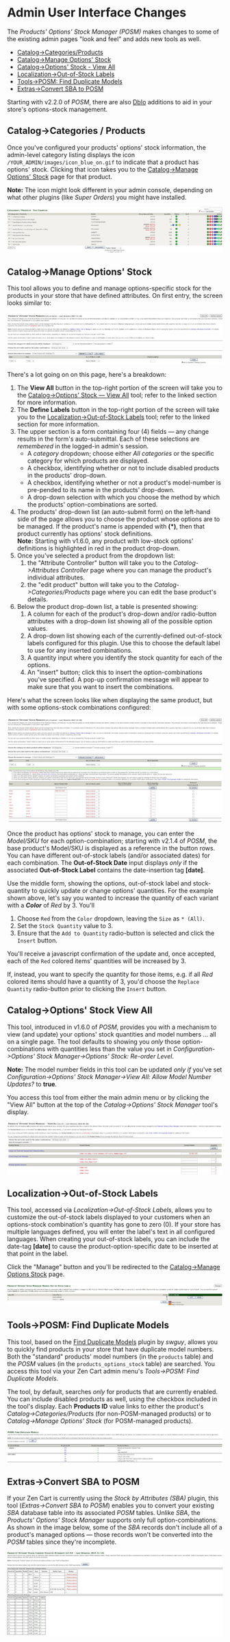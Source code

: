 # Admin User Interface Changes

The _Products' Options' Stock Manager (POSM)_ makes changes to some of the existing admin pages "look and feel" and adds new tools as well.

- [Catalog->Categories/Products](#catalog-categories-products)
- [Catalog->Manage Options' Stock](#catalog-manage-options-stock)
- [Catalog->Options' Stock - View All](#catalog-options-stock-view-all)
- [Localization->Out-of-Stock Labels](#localization-out-of-stock-labels)
- [Tools->POSM: Find Duplicate Models](#tools-posm-find-duplicate-models)
- [Extras->Convert SBA to POSM](#extras-convert-sba-to-posm)

Starting with v2.2.0 of _POSM_, there are also [DbIo](./dbio.md) additions to aid in your store's options-stock management. 

## Catalog->Categories / Products

Once you've configured your products' options' stock information, the admin-level category listing displays the icon `/YOUR_ADMIN/images/icon_blue_on.gif` to indicate that a product has options' stock. Clicking that icon takes you to the [Catalog->Manage Options' Stock](#mos) page for that product.

**Note:** The icon might look different in your admin console, depending on what other plugins (like _Super Orders_) you might have installed.

![Category listing](category_listing.jpg)</div>

## Catalog->Manage Options' Stock

This tool allows you to define and manage options-specific stock for the products in your store that have defined attributes. On first entry, the screen looks similar to:

![Initial screen for Manage Options' Stock tool](options_stock_main_initial.jpg)

There's a lot going on on this page, here's a breakdown:

1.  The **View All** button in the top-right portion of the screen will take you to the [Catalog->Options' Stock — View All](#catalog-options-stock-view-all) tool; refer to the linked section for more information.
2.  The **Define Labels** button in the top-right portion of the screen will take you to the [Localization->Out-of-Stock Labels](#localization-out-of-stock-labels) tool; refer to the linked section for more information.
3.  The upper section is a form containing four (4) fields — any change results in the form's auto-submittal. Each of these selections are _remembered_ in the logged-in admin's session.
    *   A _category_ dropdown; choose either _All categories_ or the specific category for which products are displayed.
    *   A checkbox, identifying whether or not to include disabled products in the products' drop-down.
    *   A checkbox, identifying whether or not a product's model-number is pre-pended to its name in the products' drop-down.
    *   A drop-down selection with which you choose the method by which the products' option-combinations are sorted.
4.  The products' drop-down list (an auto-submit form) on the left-hand side of the page allows you to choose the product whose options are to be managed. If the product's name is appended with **(*)**, then that product currently has options' stock definitions.  
    **Note:** Starting with v1.6.0, any product with low-stock options' definitions is highlighted in <span class="red">red</span> in the product drop-down.
5.  Once you've selected a product from the dropdown list:
    1.  the "Attribute Controller" button will take you to the _Catalog->Attributes Controller_ page where you can manage the product's individual attributes.
    2.  the "edit product" button will take you to the _Catalog->Categories/Products_ page where you can edit the base product's details.
6.  Below the product drop-down list, a table is presented showing:
    1.  A column for each of the product's drop-down and/or radio-button attributes with a drop-down list showing all of the possible option values.
    2.  A drop-down list showing each of the currently-defined out-of-stock labels configured for this plugin. Use this to choose the default label to use for any inserted combinations.
    3.  A quantity input where you identify the stock quantity for each of the options.
    4.  An "insert" button; click this to insert the option-combinations you've specified. A pop-up confirmation message will appear to make sure that you want to insert the combinations.

Here's what the screen looks like when displaying the same product, but with some options-stock combinations configured:

![Product with options-stock configured](options_stock_main_configured.jpg)

Once the product has options' stock to manage, you can enter the _Model/SKU_ for each option-combination; starting with v2.1.4 of _POSM_, the base product's Model/SKU is displayed as a reference in the button rows. You can have different out-of-stock labels (and/or associated dates) for each combination. The **Out-of-Stock Date** input displays _only_ if the associated **Out-of-Stock Label** contains the date-insertion tag **[date]**.

Use the middle form, showing the options, out-of-stock label and stock-quantity to quickly update or change options' quantities.  For the example shown above, let's say you wanted to increase the quantity of each variant with a ***Color*** of *Red* by 3.  You'll

1. Choose `Red` from the `Color` dropdown, leaving the `Size` as `* (All)`.
2. Set the `Stock Quantity` value to 3.
3. Ensure that the `Add to Quantity` radio-button is selected and click the `Insert` button.

You'll receive a javascript confirmation of the update and, once accepted, each of the `Red` colored items' quantities will be increased by 3.

If, instead, you want to specify the quantity for those items, e.g. if all *Red* colored items should have a quantity of 3, you'd choose the `Replace Quantity` radio-button prior to clicking the `Insert` button.

## Catalog->Options' Stock View All

This tool, introduced in v1.6.0 of _POSM_, provides you with a mechanism to view (and update) your options' stock quantities and model numbers … all on a single page. The tool defaults to showing you _only_ those option-combinations with quantities less than the value you set in _Configuration->Options' Stock Manager->Options' Stock: Re-order Level_.

**Note:** The model number fields in this tool can be updated _only if_ you've set _Configuration->Options' Stock Manager->View All: Allow Model Number Updates?_ to **true**.

You access this tool from either the main admin menu or by clicking the "View All" button at the top of the _Catalog->Options' Stock Manager_ tool's display.

![Options' Stock, View All Screen-shot](options_stock_view_all.jpg)

## Localization->Out-of-Stock Labels

This tool, accessed via _Localization->Out-of-Stock Labels_, allows you to customize the out-of-stock labels displayed to your customers when an options-stock combination's quantity has gone to zero (0). If your store has multiple languages defined, you will enter the label's text in all configured languages. When creating your out-of-stock labels, you can include the date-tag **[date]** to cause the product-option-specific date to be inserted at that point in the label.

Click the "Manage" button and you'll be redirected to the [Catalog->Manage Options Stock](#mos) page.

![Entering out-of-stock labels](options_stock_names.jpg)</div>

## Tools->POSM: Find Duplicate Models

This tool, based on the [Find Duplicate Models](https://www.zen-cart.com/downloads.php?do=file&id=1323) plugin by _swguy_, allows you to quickly find products in your store that have duplicate model numbers. Both the "standard" products' model numbers (in the `products` table) and the _POSM_ values (in the `products_options_stock` table) are searched. You access this tool via your Zen Cart admin menu's _Tools->POSM: Find Duplicate Models_.

The tool, by default, searches _only_ for products that are currently enabled. You can include disabled products as well, using the checkbox included in the tool's display. Each **Products ID** value links to either the product's _Catalog->Categories/Products_ (for non-POSM-managed products) or to _Catalog->Manage Options' Stock_ (for POSM-managed products).

![Find Duplicate Models](find_dups.jpg)</div>


## Extras->Convert SBA to POSM

If your Zen Cart is currently using the _Stock by Attributes (SBA)_ plugin, this tool (_Extras->Convert SBA to POSM_) enables you to convert your existing _SBA_ database table into its associated _POSM_ tables. Unlike _SBA_, the _Products' Options' Stock Manager_ supports only full option-combinations. As shown in the image below, some of the _SBA_ records don't include all of a product's managed options — those records won't be converted into the _POSM_ tables since they're incomplete.

![Convert SBA to POSM](convert_sba2posm.jpg)</div>
